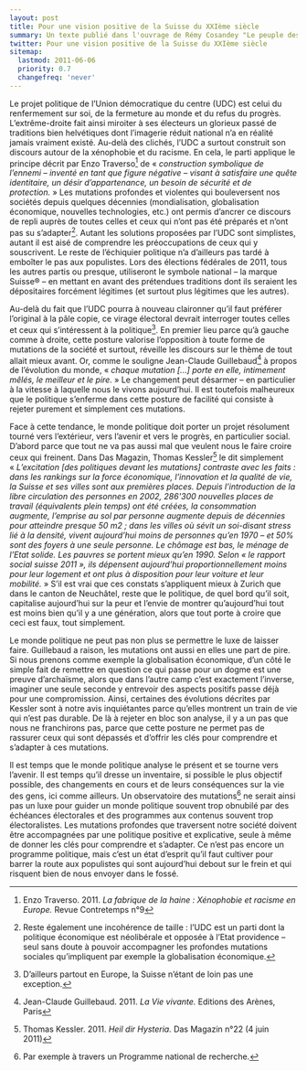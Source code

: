 ```yaml
---
layout: post
title: Pour une vision positive de la Suisse du XXIème siècle
summary: Un texte publié dans l'ouvrage de Rémy Cosandey "Le peuple des moutons" publié en septembre 2011 par les Editions G-d'encre 
twitter: Pour une vision positive de la Suisse du XXIème siècle
sitemap:
  lastmod: 2011-06-06
  priority: 0.7
  changefreq: 'never'
---
```


Le projet politique de l’Union démocratique du centre (UDC) est celui du renfermement sur soi, de la fermeture au monde et du 
refus du progrès. L’extrême-droite fait ainsi miroiter à ses électeurs un glorieux passé de traditions bien helvétiques dont 
l’imagerie réduit national n’a en réalité jamais vraiment existé. Au-delà des clichés, l’UDC a surtout construit son discours 
autour de la xénophobie et du racisme. En cela, le parti applique le principe décrit par Enzo Traverso[^traverso] de « *construction 
symbolique de l’ennemi – inventé en tant que figure négative – visant à satisfaire une quête identitaire, un désir 
d’appartenance, un besoin de sécurité et de protection.* » Les mutations profondes et violentes qui bouleversent nos sociétés 
depuis quelques décennies (mondialisation, globalisation économique, nouvelles technologies, etc.) ont permis d’ancrer ce 
discours de repli auprès de toutes celles et ceux qui n’ont pas été préparés et n’ont pas su s’adapter[^note2]. Autant les solutions 
proposées par l’UDC sont simplistes, autant il est aisé de comprendre les préoccupations de ceux qui y souscrivent. 
Le reste de l’échiquier politique n’a d’ailleurs pas tardé à emboîter le pas aux populistes. Lors des élections fédérales 
de 2011, tous les autres partis ou presque, utiliseront le symbole national – la marque Suisse® – en mettant en avant des 
prétendues traditions dont ils seraient les dépositaires forcément légitimes (et surtout plus légitimes que les autres). 

Au-delà du fait que l’UDC pourra à nouveau claironner qu’il faut préférer l’original à la pâle copie, ce virage électoral 
devrait interroger toutes celles et ceux qui s’intéressent à la politique[^note3]. En premier lieu parce qu’à gauche comme à droite, 
cette posture valorise l’opposition à toute forme de mutations de la société et surtout, réveille les discours sur le thème 
de tout allait mieux avant. Or, comme le souligne Jean-Claude Guillebaud[^guillebaud] à propos de l’évolution du monde, « *chaque 
mutation […] porte en elle, intimement mêlés, le meilleur et le pire.* » Le changement peut désarmer – en particulier à la 
vitesse à laquelle nous le vivons aujourd’hui. Il est toutefois malheureux que le politique s’enferme dans cette posture 
de facilité qui consiste à rejeter purement et simplement ces mutations.

Face à cette tendance, le monde politique doit porter un projet résolument tourné vers l’extérieur, vers l’avenir et vers 
le progrès, en particulier social. D’abord parce que tout ne va pas aussi mal que veulent nous le faire croire ceux qui 
freinent. Dans Das Magazin, Thomas Kessler[^kessler] le dit simplement « *L’excitation [des politiques devant les mutations] contraste 
avec les faits : dans les rankings sur la force économique, l’innovation et la qualité de vie, la Suisse et ses villes sont 
aux premières places. Depuis l’introduction de la libre circulation des personnes en 2002, 286'300 nouvelles places de 
travail (équivalents plein temps) ont été créées, la consommation augmente, l’emprise au sol par personne augmente depuis 
de décennies pour atteindre presque 50 m2 ; dans les villes où sévit un soi-disant  stress lié à la densité, vivent 
aujourd’hui moins de personnes qu’en 1970 – et 50% sont des foyers à une seule personne. Le chômage est bas, le ménage de 
l’Etat solide. Les pauvres se portent mieux qu’en 1990. Selon « *le rapport social suisse 2011* », ils dépensent 
aujourd’hui proportionnellement moins pour leur logement et ont plus à disposition pour leur voiture et leur mobilité.* » 
S’il est vrai que ces constats s’appliquent mieux à Zurich que dans le canton de Neuchâtel, reste que le politique, de quel 
bord qu’il soit, capitalise aujourd’hui sur la peur et l’envie de montrer qu’aujourd’hui tout est moins bien qu’il y a une 
génération, alors que tout porte à croire que ceci est faux, tout simplement.

Le monde politique ne peut pas non plus se permettre le luxe de laisser faire. Guillebaud a raison, les mutations ont 
aussi en elles une part de pire. Si nous prenons comme exemple la globalisation économique, d’un côté le simple 
fait de remettre en question ce qui passe pour un dogme est une preuve d’archaïsme, alors que dans l’autre camp c’est 
exactement l’inverse, imaginer une seule seconde y entrevoir des aspects positifs passe déjà pour une compromission. Ainsi, 
certaines des évolutions décrites par Kessler sont à notre avis inquiétantes parce qu’elles montrent un train de vie qui n’est 
pas durable. De là à rejeter en bloc son analyse, il y a un pas que nous ne franchirons pas, parce que cette posture ne 
permet pas de rassurer ceux qui sont dépassés et d’offrir les clés pour comprendre et s’adapter à ces mutations.

Il est temps que le monde politique analyse le présent et se tourne vers l’avenir. Il est temps qu’il dresse un inventaire, 
si possible le plus objectif possible, des changements en cours et de leurs conséquences sur la vie des gens, ici comme 
ailleurs. Un observatoire des mutations[^note6] ne serait ainsi pas un luxe pour guider un monde politique souvent trop obnubilé 
par des échéances électorales et des programmes aux contenus souvent trop électoralistes. Les mutations profondes que 
traversent notre société doivent être accompagnées par une politique positive et explicative, seule à même de donner les 
clés pour comprendre et s’adapter. Ce n’est pas encore un programme politique, mais c’est un état d’esprit qu’il faut 
cultiver pour barrer la route aux populistes qui sont aujourd’hui debout sur le frein et qui risquent bien de nous envoyer 
dans le fossé.

[^traverso]: Enzo Traverso. 2011. *La fabrique de la haine : Xénophobie et racisme en Europe.* Revue Contretemps n°9
[^note2]: Reste également une incohérence de taille : l’UDC est un parti dont la politique économique est néolibérale et opposée à l’Etat providence – seul sans doute à pouvoir accompagner les profondes mutations sociales qu’impliquent par exemple la globalisation économique. 
[^note3]: D’ailleurs partout en Europe, la Suisse n’étant de loin pas une exception.
[^guillebaud]: Jean-Claude Guillebaud. 2011. *La Vie vivante.* Editions des Arènes, Paris
[^kessler]: Thomas Kessler. 2011. *Heil dir Hysteria.* Das Magazin n°22 (4 juin 2011)
[^note6]: Par exemple à travers un Programme national de recherche.